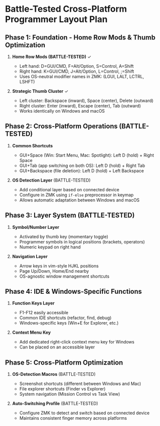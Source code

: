 # Battle-Tested Cross-Platform Programmer Layout Plan

## Phase 1: Foundation - Home Row Mods & Thumb Optimization
1. **Home Row Mods (BATTLE-TESTED)** ✓
   - Left hand: D=GUI/CMD, F=Alt/Option, S=Control, A=Shift
   - Right hand: K=GUI/CMD, J=Alt/Option, L=Control, ;=Shift
   - Uses OS-neutral modifier names in ZMK: (LGUI, LALT, LCTRL, LSHFT)

2. **Strategic Thumb Cluster** ✓
   - Left cluster: Backspace (inward), Space (center), Delete (outward)
   - Right cluster: Enter (inward), Escape (center), Tab (outward)
   - Works identically on Windows and macOS

## Phase 2: Cross-Platform Operations (BATTLE-TESTED)
1. **Common Shortcuts**
   - GUI+Space (Win: Start Menu, Mac: Spotlight): Left D (hold) + Right Space
   - GUI+Tab (app switching on both OS): Left D (hold) + Right Tab
   - GUI+Backspace (file deletion): Left D (hold) + Left Backspace

2. **OS Detection Layer** (BATTLE-TESTED)
   - Add conditional layer based on connected device
   - Configure in ZMK using `if-else` preprocessor in keymap
   - Allows automatic adaptation between Windows and macOS

## Phase 3: Layer System (BATTLE-TESTED)
1. **Symbol/Number Layer**
   - Activated by thumb key (momentary toggle)
   - Programmer symbols in logical positions (brackets, operators)
   - Numeric keypad on right hand

2. **Navigation Layer**
   - Arrow keys in vim-style HJKL positions
   - Page Up/Down, Home/End nearby
   - OS-agnostic window management shortcuts

## Phase 4: IDE & Windows-Specific Functions
1. **Function Keys Layer**
   - F1-F12 easily accessible
   - Common IDE shortcuts (refactor, find, debug)
   - Windows-specific keys (Win+E for Explorer, etc.)

2. **Context Menu Key**
   - Add dedicated right-click context menu key for Windows
   - Can be placed on an accessible layer

## Phase 5: Cross-Platform Optimization
1. **OS-Detection Macros** (BATTLE-TESTED)
   - Screenshot shortcuts (different between Windows and Mac)
   - File explorer shortcuts (Finder vs Explorer)
   - System navigation (Mission Control vs Task View)

2. **Auto-Switching Profile** (BATTLE-TESTED)
   - Configure ZMK to detect and switch based on connected device
   - Maintains consistent finger memory across platforms